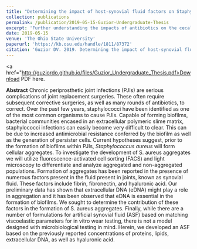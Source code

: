 ```yaml
---
title: "Determining the impact of host-synovial fluid factors on Staphylococcus aureus aggregation"
collection: publications
permalink: /publication/2019-05-15-Guzior-Undergraduate-Thesis
excerpt: 'Further understanding the impacts of antibiotics on the cecal microbiome and metabolome in the context of hyperglycemia.'
date: 2019-05-15
venue: 'The Ohio State University'
paperurl: 'https://kb.osu.edu/handle/1811/87372'
citation: 'Guzior DV. 2019. Determining the impact of host-synovial fluid factors on Staphylococcus aureus aggregation. The Ohio State University.'
---
```

<a href="http://guziordo.github.io/files/Guzior_Undergraduate_Thesis.pdf>Download PDF here</a>.

**Abstract**
Chronic periprosthetic joint infections (PJIs) are serious complications of joint replacement surgeries. These often require subsequent corrective surgeries, as well as many rounds of antibiotics, to correct. Over the past few years, staphylococci have been identified as one of the most common organisms to cause PJIs. Capable of forming biofilms, bacterial communities encased in an extracellular polymeric slime matrix, staphylococci infections can easily become very difficult to clear. This can be due to increased antimicrobial resistance conferred by the biofilm as well as the generation of persister cells. Current hypotheses suggest, prior to the formation of biofilms within PJIs, *Staphylococcus aureus* will form cellular aggregates. To investigate the development of S. aureus aggregates we will utilize fluorescence-activated cell sorting (FACS) and light microscopy to differentiate and analyze aggregated and non-aggregated populations. Formation of aggregates has been reported in the presence of numerous factors present in the fluid present in joints, known as synovial fluid. These factors include fibrin, fibronectin, and hyaluronic acid. Our preliminary data has shown that extracellular DNA (eDNA) might play a role in aggregation and it has been observed that eDNA is essential in the formation of biofilms. We sought to determine the contribution of these factors in the formation of S. aureus aggregates. Finally, while there are a number of formulations for artificial synovial fluid (ASF) based on matching viscoelastic parameters for in vitro wear testing, there is not a model designed with microbiological testing in mind. Herein, we developed an ASF based on the previously reported concentrations of proteins, lipids, extracellular DNA, as well as hyaluronic acid.
